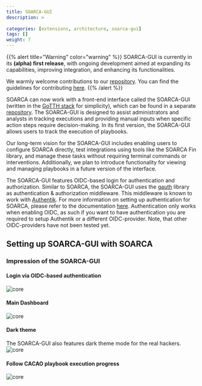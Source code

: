 ```yaml
---
title: SOARCA-GUI
description: >
      
categories: [extensions, architecture, soarca-gui]
tags: []
weight: 7
---
```



{{% alert title="Warning" color="warning" %}}
SOARCA-GUI is currently in its **(alpha) first release**, with ongoing development aimed at expanding its capabilities, improving integration, and enhancing its functionalities. 

We warmly welcome contributions to our [repository](https://github.com/COSSAS/SOARCA-GUI). You can find the guidelines for contributing [here](/docs/contribution-guidelines).
{{% /alert %}}

SOARCA can now work with a front-end interface called the SOARCA-GUI (written in the [GoTTH stack](https://github.com/TomDoesTech/GOTTH) for simplicity), which can be found in a separate [repository](https://github.com/COSSAS/SOARCA-GUI). The SOARCA-GUI is designed to assist administrators and analysts in tracking executions and providing manual inputs when specific action steps require decision-making. In its first version, the SOARCA-GUI allows users to track the execution of playbooks. 

Our long-term vision for the SOARCA-GUI includes enabling users to configure SOARCA directly, test integrations using tools like the SOARCA Fin library, and manage these tasks without requiring terminal commands or interventions. Additionally, we plan to introduce functionality for viewing and managing playbooks in a future version of the interface.

The SOARCA-GUI features OIDC-based login for authentication and authorization. Similar to SOARCA, the SOARCA-GUI uses the [gauth](https://github.com/COSSAS/gauth) library as authentication & authorization middleware. This middleware is known to work with [Authentik](https://goauthentik.io/). For more information on setting up authentication for SOARCA, please refer to the documentation [here](/docs/installation-configuration/authentication.md). Authentication only works when enabling OIDC, as such if you want to have authentication you are required to setup Authentik or a different OIDC-provider. Note, that other OIDC-providers have not been tested yet. 


## Setting up SOARCA-GUI with SOARCA




### Impression of the SOARCA-GUI

#### Login via OIDC-based authentication 
![core](/SOARCA/images/soarca-gui/login-page.png)

#### Main Dashboard 
![core](/SOARCA/images/soarca-gui/main-dashboard.png)

#### Dark theme
The SOARCA-GUI also features dark theme mode for the real hackers. 
![core](/SOARCA/images/soarca-gui/dashboard-dark.png)

#### Follow CACAO playbook execution progress
![core](/SOARCA/images/soarca-gui/execution.png)


